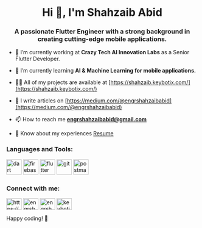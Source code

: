 <h1 align="center">Hi 👋, I'm Shahzaib Abid</h1>
<h3 align="center">A passionate Flutter Engineer with a strong background in creating cutting-edge mobile applications.</h3>

- 🔭 I’m currently working at **Crazy Tech AI Innovation Labs** as a Senior Flutter Developer.

- 🌱 I’m currently learning **AI & Machine Learning for mobile applications.**

- 👨‍💻 All of my projects are available at [https://shahzaib.keybotix.com/](https://shahzaib.keybotix.com/)

- 📝 I write articles on [https://medium.com/@engrshahzaibabid](https://medium.com/@engrshahzaibabid)

- 📫 How to reach me **engrshahzaibabid@gmail.com**

- 📄 Know about my experiences [Resume](https://drive.google.com/file/d/1YgB3xTnhGhGIvjDPVgP21A8EyBseqvHq/view?usp=sharing)

<h3 align="left">Languages and Tools:</h3>
<p align="left"> <img src="https://www.vectorlogo.zone/logos/dartlang/dartlang-icon.svg" alt="dart" width="40" height="40"/> </a> <img src="https://www.vectorlogo.zone/logos/firebase/firebase-icon.svg" alt="firebase" width="40" height="40"/> </a> <img src="https://www.vectorlogo.zone/logos/flutterio/flutterio-icon.svg" alt="flutter" width="40" height="40"/> </a> <img src="https://www.vectorlogo.zone/logos/git-scm/git-scm-icon.svg" alt="git" width="40" height="40"/> </a> <img src="https://www.vectorlogo.zone/logos/getpostman/getpostman-icon.svg" alt="postman" width="40" height="40"/> </a> </p>

<h3 align="left">Connect with me:</h3>
<p align="left">
<a href="https://www.linkedin.com/in/engrshahzaibabid/" target="blank"><img align="center" src="https://raw.githubusercontent.com/rahuldkjain/github-profile-readme-generator/master/src/images/icons/Social/linked-in-alt.svg" alt="https://www.linkedin.com/in/engrshahzaibabid/" height="30" width="40" /></a>
<a href="https://instagram.com/shahzaibdevlab" target="blank"><img align="center" src="https://raw.githubusercontent.com/rahuldkjain/github-profile-readme-generator/master/src/images/icons/Social/instagram.svg" alt="engrshahzaibabid" height="30" width="40" /></a>
<a href="https://medium.com/@engrshahzaibabid" target="blank"><img align="center" src="https://raw.githubusercontent.com/rahuldkjain/github-profile-readme-generator/master/src/images/icons/Social/medium.svg" alt="engrshahzaibabid" height="30" width="40" /></a>
<a href="https://www.youtube.com/@keybotix" target="blank"><img align="center" src="https://raw.githubusercontent.com/rahuldkjain/github-profile-readme-generator/master/src/images/icons/Social/youtube.svg" alt="keybotix" height="30" width="40" /></a>
</p>

Happy coding! 🚀
